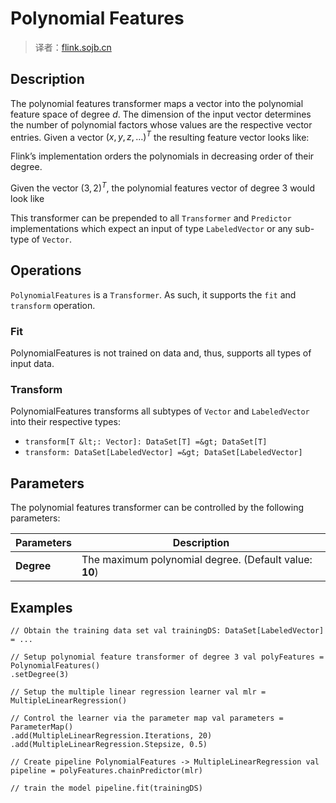 

# Polynomial Features

> 译者：[flink.sojb.cn](https://flink.sojb.cn/)


## Description

The polynomial features transformer maps a vector into the polynomial feature space of degree $d$. The dimension of the input vector determines the number of polynomial factors whose values are the respective vector entries. Given a vector $(x, y, z, \ldots)^T$ the resulting feature vector looks like:

Flink’s implementation orders the polynomials in decreasing order of their degree.

Given the vector $\left(3,2\right)^T$, the polynomial features vector of degree 3 would look like

This transformer can be prepended to all `Transformer` and `Predictor` implementations which expect an input of type `LabeledVector` or any sub-type of `Vector`.

## Operations

`PolynomialFeatures` is a `Transformer`. As such, it supports the `fit` and `transform` operation.

### Fit

PolynomialFeatures is not trained on data and, thus, supports all types of input data.

### Transform

PolynomialFeatures transforms all subtypes of `Vector` and `LabeledVector` into their respective types:

*   `transform[T &lt;: Vector]: DataSet[T] =&gt; DataSet[T]`
*   `transform: DataSet[LabeledVector] =&gt; DataSet[LabeledVector]`

## Parameters

The polynomial features transformer can be controlled by the following parameters:

| Parameters | Description |
| --- | --- |
| **Degree** | The maximum polynomial degree. (Default value: **10**) |

## Examples



```
// Obtain the training data set val trainingDS: DataSet[LabeledVector] = ...

// Setup polynomial feature transformer of degree 3 val polyFeatures = PolynomialFeatures()
.setDegree(3)

// Setup the multiple linear regression learner val mlr = MultipleLinearRegression()

// Control the learner via the parameter map val parameters = ParameterMap()
.add(MultipleLinearRegression.Iterations, 20)
.add(MultipleLinearRegression.Stepsize, 0.5)

// Create pipeline PolynomialFeatures -> MultipleLinearRegression val pipeline = polyFeatures.chainPredictor(mlr)

// train the model pipeline.fit(trainingDS)
```



